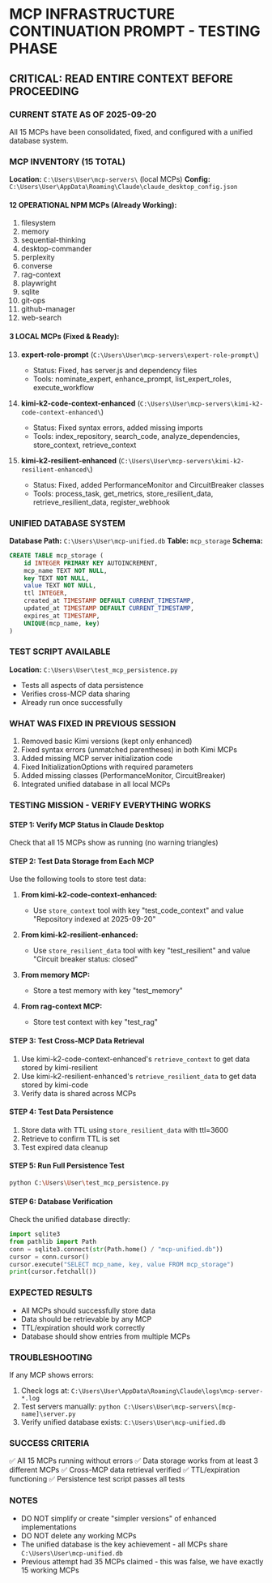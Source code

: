 # MCP INFRASTRUCTURE CONTINUATION PROMPT - TESTING PHASE
## CRITICAL: READ ENTIRE CONTEXT BEFORE PROCEEDING

### CURRENT STATE AS OF 2025-09-20
All 15 MCPs have been consolidated, fixed, and configured with a unified database system.

### MCP INVENTORY (15 TOTAL)
**Location:** `C:\Users\User\mcp-servers\` (local MCPs)
**Config:** `C:\Users\User\AppData\Roaming\Claude\claude_desktop_config.json`

#### 12 OPERATIONAL NPM MCPs (Already Working):
1. filesystem
2. memory 
3. sequential-thinking
4. desktop-commander
5. perplexity
6. converse
7. rag-context
8. playwright
9. sqlite
10. git-ops
11. github-manager
12. web-search

#### 3 LOCAL MCPs (Fixed & Ready):
13. **expert-role-prompt** (`C:\Users\User\mcp-servers\expert-role-prompt\`)
    - Status: Fixed, has server.js and dependency files
    - Tools: nominate_expert, enhance_prompt, list_expert_roles, execute_workflow
    
14. **kimi-k2-code-context-enhanced** (`C:\Users\User\mcp-servers\kimi-k2-code-context-enhanced\`)
    - Status: Fixed syntax errors, added missing imports
    - Tools: index_repository, search_code, analyze_dependencies, store_context, retrieve_context
    
15. **kimi-k2-resilient-enhanced** (`C:\Users\User\mcp-servers\kimi-k2-resilient-enhanced\`)
    - Status: Fixed, added PerformanceMonitor and CircuitBreaker classes
    - Tools: process_task, get_metrics, store_resilient_data, retrieve_resilient_data, register_webhook

### UNIFIED DATABASE SYSTEM
**Database Path:** `C:\Users\User\mcp-unified.db`
**Table:** `mcp_storage`
**Schema:**
```sql
CREATE TABLE mcp_storage (
    id INTEGER PRIMARY KEY AUTOINCREMENT,
    mcp_name TEXT NOT NULL,
    key TEXT NOT NULL,
    value TEXT NOT NULL,
    ttl INTEGER,
    created_at TIMESTAMP DEFAULT CURRENT_TIMESTAMP,
    updated_at TIMESTAMP DEFAULT CURRENT_TIMESTAMP,
    expires_at TIMESTAMP,
    UNIQUE(mcp_name, key)
)
```

### TEST SCRIPT AVAILABLE
**Location:** `C:\Users\User\test_mcp_persistence.py`
- Tests all aspects of data persistence
- Verifies cross-MCP data sharing
- Already run once successfully

### WHAT WAS FIXED IN PREVIOUS SESSION
1. Removed basic Kimi versions (kept only enhanced)
2. Fixed syntax errors (unmatched parentheses) in both Kimi MCPs
3. Added missing MCP server initialization code
4. Fixed InitializationOptions with required parameters
5. Added missing classes (PerformanceMonitor, CircuitBreaker)
6. Integrated unified database in all local MCPs

### TESTING MISSION - VERIFY EVERYTHING WORKS

#### STEP 1: Verify MCP Status in Claude Desktop
Check that all 15 MCPs show as running (no warning triangles)

#### STEP 2: Test Data Storage from Each MCP
Use the following tools to store test data:

1. **From kimi-k2-code-context-enhanced:**
   - Use `store_context` tool with key "test_code_context" and value "Repository indexed at 2025-09-20"

2. **From kimi-k2-resilient-enhanced:**
   - Use `store_resilient_data` tool with key "test_resilient" and value "Circuit breaker status: closed"

3. **From memory MCP:**
   - Store a test memory with key "test_memory" 

4. **From rag-context MCP:**
   - Store test context with key "test_rag"

#### STEP 3: Test Cross-MCP Data Retrieval
1. Use kimi-k2-code-context-enhanced's `retrieve_context` to get data stored by kimi-resilient
2. Use kimi-k2-resilient-enhanced's `retrieve_resilient_data` to get data stored by kimi-code
3. Verify data is shared across MCPs

#### STEP 4: Test Data Persistence
1. Store data with TTL using `store_resilient_data` with ttl=3600
2. Retrieve to confirm TTL is set
3. Test expired data cleanup

#### STEP 5: Run Full Persistence Test
```bash
python C:\Users\User\test_mcp_persistence.py
```

#### STEP 6: Database Verification
Check the unified database directly:
```python
import sqlite3
from pathlib import Path
conn = sqlite3.connect(str(Path.home() / "mcp-unified.db"))
cursor = conn.cursor()
cursor.execute("SELECT mcp_name, key, value FROM mcp_storage")
print(cursor.fetchall())
```

### EXPECTED RESULTS
- All MCPs should successfully store data
- Data should be retrievable by any MCP
- TTL/expiration should work correctly
- Database should show entries from multiple MCPs

### TROUBLESHOOTING
If any MCP shows errors:
1. Check logs at: `C:\Users\User\AppData\Roaming\Claude\logs\mcp-server-*.log`
2. Test servers manually: `python C:\Users\User\mcp-servers\[mcp-name]\server.py`
3. Verify unified database exists: `C:\Users\User\mcp-unified.db`

### SUCCESS CRITERIA
✅ All 15 MCPs running without errors
✅ Data storage works from at least 3 different MCPs
✅ Cross-MCP data retrieval verified
✅ TTL/expiration functioning
✅ Persistence test script passes all tests

### NOTES
- DO NOT simplify or create "simpler versions" of enhanced implementations
- DO NOT delete any working MCPs
- The unified database is the key achievement - all MCPs share `C:\Users\User\mcp-unified.db`
- Previous attempt had 35 MCPs claimed - this was false, we have exactly 15 working MCPs